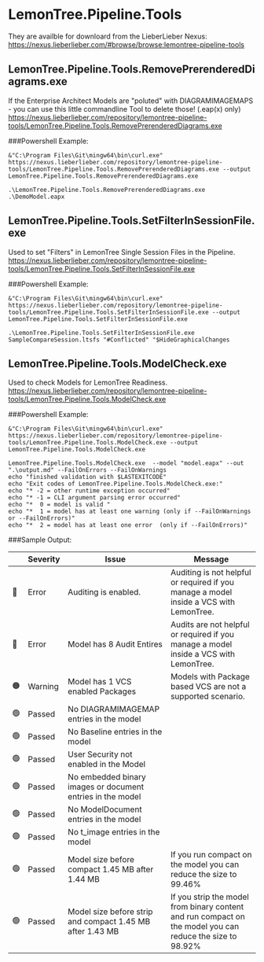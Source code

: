 # LemonTree.Pipeline.Tools

They are availble for downloard from the LieberLieber Nexus:\
https://nexus.lieberlieber.com/#browse/browse:lemontree-pipeline-tools

## LemonTree.Pipeline.Tools.RemovePrerenderedDiagrams.exe
If the Enterprise Architect Models are "poluted" with DIAGRAMIMAGEMAPS - you can use this little commandline Tool to delete those! (.eap(x) only)\
https://nexus.lieberlieber.com/repository/lemontree-pipeline-tools/LemonTree.Pipeline.Tools.RemovePrerenderedDiagrams.exe

###Powershell Example:
```
&"C:\Program Files\Git\mingw64\bin\curl.exe" https://nexus.lieberlieber.com/repository/lemontree-pipeline-tools/LemonTree.Pipeline.Tools.RemovePrerenderedDiagrams.exe --output LemonTree.Pipeline.Tools.RemovePrerenderedDiagrams.exe

.\LemonTree.Pipeline.Tools.RemovePrerenderedDiagrams.exe .\DemoModel.eapx
```

## LemonTree.Pipeline.Tools.SetFilterInSessionFile.exe
Used to set "Filters" in LemonTree Single Session Files in the Pipeline.\
https://nexus.lieberlieber.com/repository/lemontree-pipeline-tools/LemonTree.Pipeline.Tools.SetFilterInSessionFile.exe

###Powershell Example:
```
&"C:\Program Files\Git\mingw64\bin\curl.exe" https://nexus.lieberlieber.com/repository/lemontree-pipeline-tools/LemonTree.Pipeline.Tools.SetFilterInSessionFile.exe --output LemonTree.Pipeline.Tools.SetFilterInSessionFile.exe

.\LemonTree.Pipeline.Tools.SetFilterInSessionFile.exe SampleCompareSession.ltsfs "#Conflicted" "$HideGraphicalChanges
```
## LemonTree.Pipeline.Tools.ModelCheck.exe
Used to check Models for LemonTree Readiness.
https://nexus.lieberlieber.com/repository/lemontree-pipeline-tools/LemonTree.Pipeline.Tools.ModelCheck.exe


###Powershell Example:
```
&"C:\Program Files\Git\mingw64\bin\curl.exe" https://nexus.lieberlieber.com/repository/lemontree-pipeline-tools/LemonTree.Pipeline.Tools.ModelCheck.exe --output LemonTree.Pipeline.Tools.ModelCheck.exe

LemonTree.Pipeline.Tools.ModelCheck.exe  --model "model.eapx" --out ".\output.md" --FailOnErrors --FailOnWarnings
echo "finished validation with $LASTEXITCODE"
echo "Exit codes of LemonTree.Pipeline.Tools.ModelCheck.exe:"
echo "* -2 = other runtime exception occurred"
echo "* -1 = CLI argument parsing error occurred"
echo "*  0 = model is valid "
echo "*  1 = model has at least one warning (only if --FailOnWarnings or --FailOnErrors)"
echo "*  2 = model has at least one error  (only if --FailOnErrors)"
```

###Sample Output:

| | Severity | Issue | Message |
|----------|----------|---------|---------|
|:red_circle:|Error|Auditing is enabled.|Auditing is not helpful or required if you manage a model inside a VCS with LemonTree.|
|:red_circle:|Error|Model has 8 Audit Entires|Audits are not helpful or required if you manage a model inside a VCS with LemonTree.|
|:orange_circle:|Warning|Model has 1 VCS enabled Packages|Models with Package based VCS  are not a supported scenario.|
|:green_circle:|Passed|No DIAGRAMIMAGEMAP entries in the model||
|:green_circle:|Passed|No Baseline entries in the model||
|:green_circle:|Passed|User Security not enabled in the Model||
|:green_circle:|Passed|No embedded binary images or document entries in the model||
|:green_circle:|Passed|No ModelDocument entries in the model||
|:green_circle:|Passed|No t_image entries in the model||
|:green_circle:|Passed|Model size before compact 1.45 MB after 1.44 MB|If you run compact on the model you can reduce the size to 99.46%|
|:green_circle:|Passed|Model size before strip and compact 1.45 MB after 1.43 MB|If you strip the model from binary content and run compact on the model you can reduce the size to 98.92%|
